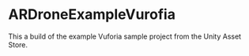 # ARDroneExampleVurofia
This a build of the example Vuforia sample project from the Unity Asset Store.
